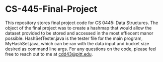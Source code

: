 # CS-445-Final-Project
This repository stores final project code for CS 0445: Data Structures. The object of the final project was to create a hashmap that would allow the dataset provided to be stored and accessed in the most effiecent manor possible. HashSetTester.java is the tester file for the main program, MyHashSet.java, which can be ran with the data input and bucket size desired as command line args. For any questions on the code, please feel free to reach out to me at cdd43@pitt.edu.
